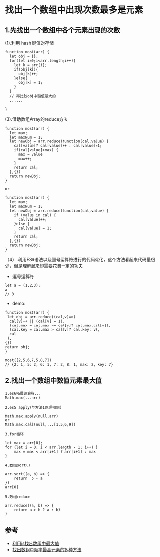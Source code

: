 # 找出一个数组中出现次数最多是元素

## 1.先找出一个数组中各个元素出现的次数
 (1).利用 hash 键值对存储
```
function most(arr) {
  let obj = {};
  for(let i=0;i<arr.length;i++){
    let k = arr[i]; 
    if(obj[k]){
      obj[k]++;
    }else{
      obj[k] = 1;
    }
  }
  // 再比较obj中键值最大的
  ......
  
}
```

(3).借助数组Array的reduce方法
```
function most(arr) {
  let max;
  let maxNum = 1;
  let newObj = arr.reduce(function(cal,value) {
    cal[value]? cal[value]++ : cal[value]=1;
    if(cal[value]>max) {
      max = value
      max++;
    }
    return cal;
  },{})
  return newObj;
}

or

function most(arr) {
  let max;
  let maxNum = 1;
  let newObj = arr.reduce(function(cal,value) {
    if (value in cal) {
      cal[value]++;
    }else {
      cal[value] = 1;
    }
    return cal;
  },{})
  return newObj;
}

```

（4）.利用ES6语法以及逗号运算符进行的代码优化，这个方法看起来代码量很少，但是理解起来却需要花费一定的功夫

- 逗号运算符
```
let a = (1,2,3);
a
// 3
```

- demo:
```
function most(arr) {
 let obj = arr.reduce((cal,v)=>(
  cal[v]++ || (cal[v] = 1),
  (cal.max = cal.max >= cal[v]? cal.max:cal[v]),
  (cal.key = cal.max > cal[v]? cal.key: v),
  cal
 ),
{})
return obj;
}

most([2,5,6,7,5,8,7])
// {2: 1, 5: 2, 6: 1, 7: 2, 8: 1, max: 2, key: 7}
```



## 2.找出一个数组中数值元素最大值

```
1.es6拓展运算符...
Math.max(...arr)

2.es5 apply(与方法1原理相同)

Math.max.apply(null,arr)  
or  
Math.max.call(null,...[1,5,6,9])

3.for循环

let max = arr[0];
for (let i = 0; i < arr.length - 1; i++) {
    max = max < arr[i+1] ? arr[i+1] : max
}

4.数组sort()

arr.sort((a, b) => {
    return  b - a
})
arr[0]

5.数组reduce

arr.reduce((a, b) => {
    return a > b ? a : b}
)

```

## 参考
- [利用js找出数组中最大值](http://www.cnblogs.com/iwzyuan/p/9343051.html)
- [找出数组中频率最高元素的多种方法](https://blog.csdn.net/u011277123/article/details/72819099)
